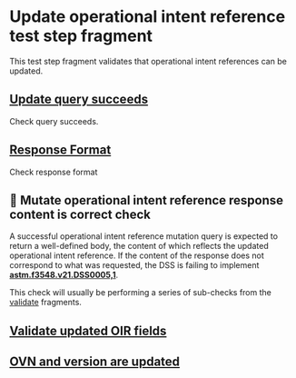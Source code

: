 # Update operational intent reference test step fragment

This test step fragment validates that operational intent references can be updated.

## [Update query succeeds](./update_query.md)

Check query succeeds.

## [Response Format](./update_format.md)

Check response format

## 🛑 Mutate operational intent reference response content is correct check

A successful operational intent reference mutation query is expected to return a well-defined body, the content of which reflects the updated operational intent reference.
If the content of the response does not correspond to what was requested, the DSS is failing to implement **[astm.f3548.v21.DSS0005,1](../../../../../../../requirements/astm/f3548/v21.md)**.

This check will usually be performing a series of sub-checks from the [validate](../validate) fragments.

## [Validate updated OIR fields](../validate/correctness.md)

## [OVN and version are updated](../validate/mutated.md)
